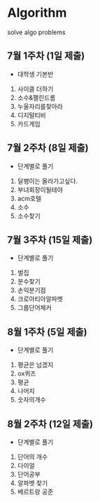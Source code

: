 # Algorithm

solve algo problems

## 7월 1주차 (1일 제출)

- 대학생 기본반

1. 사이클 더하기
2. 소수&팰린드롬
3. 누울자리를찾아라
4. 디지털티비
5. 카드게임

## 7월 2주차 (8일 제출)

- 단계별로 풀기

1. 달팽이는 올라가고싶다.
2. 부녀회장이될테야
3. acm호텔
4. 소수
5. 소수찾기

## 7월 3주차 (15일 제출)

- 단계별로 풀기

1. 벌집
2. 분수찾기
3. 손익분기점
4. 크로아티아알파벳
5. 그룹단어체커

## 8월 1주차 (5일 제출)

- 단계별로 풀기

1. 평균은 넘겠지
2. ox퀴즈
3. 평균
4. 나머지
5. 숫자의개수

## 8월 2주차 (12일 제출)

- 단계별로 풀기

1. 단어의 개수
2. 다이얼
3. 단어공부
4. 알파벳 찾기
5. 베르트랑 공준
